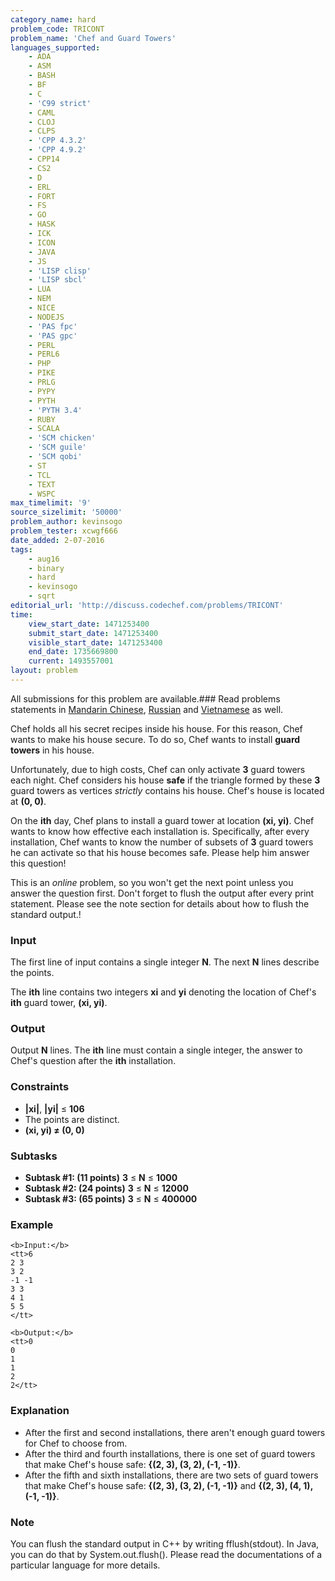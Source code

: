 ```yaml
---
category_name: hard
problem_code: TRICONT
problem_name: 'Chef and Guard Towers'
languages_supported:
    - ADA
    - ASM
    - BASH
    - BF
    - C
    - 'C99 strict'
    - CAML
    - CLOJ
    - CLPS
    - 'CPP 4.3.2'
    - 'CPP 4.9.2'
    - CPP14
    - CS2
    - D
    - ERL
    - FORT
    - FS
    - GO
    - HASK
    - ICK
    - ICON
    - JAVA
    - JS
    - 'LISP clisp'
    - 'LISP sbcl'
    - LUA
    - NEM
    - NICE
    - NODEJS
    - 'PAS fpc'
    - 'PAS gpc'
    - PERL
    - PERL6
    - PHP
    - PIKE
    - PRLG
    - PYPY
    - PYTH
    - 'PYTH 3.4'
    - RUBY
    - SCALA
    - 'SCM chicken'
    - 'SCM guile'
    - 'SCM qobi'
    - ST
    - TCL
    - TEXT
    - WSPC
max_timelimit: '9'
source_sizelimit: '50000'
problem_author: kevinsogo
problem_tester: xcwgf666
date_added: 2-07-2016
tags:
    - aug16
    - binary
    - hard
    - kevinsogo
    - sqrt
editorial_url: 'http://discuss.codechef.com/problems/TRICONT'
time:
    view_start_date: 1471253400
    submit_start_date: 1471253400
    visible_start_date: 1471253400
    end_date: 1735669800
    current: 1493557001
layout: problem
---
```

All submissions for this problem are available.###  Read problems statements in [Mandarin Chinese](http://www.codechef.com/download/translated/AUG16/mandarin/TRICONT.pdf), [Russian](http://www.codechef.com/download/translated/AUG16/russian/TRICONT.pdf) and [Vietnamese](http://www.codechef.com/download/translated/AUG16/vietnamese/TRICONT.pdf) as well.

Chef holds all his secret recipes inside his house. For this reason, Chef wants to make his house secure. To do so, Chef wants to install **guard towers** in his house.

Unfortunately, due to high costs, Chef can only activate **3** guard towers each night. Chef considers his house **safe** if the triangle formed by these **3** guard towers as vertices _strictly_ contains his house. Chef's house is located at **(0, 0)**.

On the **ith** day, Chef plans to install a guard tower at location **(xi, yi)**. Chef wants to know how effective each installation is. Specifically, after every installation, Chef wants to know the number of subsets of **3** guard towers he can activate so that his house becomes safe. Please help him answer this question!

This is an _online_ problem, so you won't get the next point unless you answer the question first. Don't forget to flush the output after every print statement. Please see the note section for details about how to flush the standard output.!

### Input

The first line of input contains a single integer **N**. The next **N** lines describe the points.

The **ith** line contains two integers **xi** and **yi** denoting the location of Chef's **ith** guard tower, **(xi, yi)**.

### Output

Output **N** lines. The **ith** line must contain a single integer, the answer to Chef's question after the **ith** installation.

### Constraints

- **|xi|**, **|yi|** ≤ **106**
- The points are distinct.
- **(xi, yi) ≠ (0, 0)**

### Subtasks

- **Subtask #1: (11 points)** **3** ≤ **N** ≤ **1000**
- **Subtask #2: (24 points)** **3** ≤ **N** ≤ **12000**
- **Subtask #3: (65 points)** **3** ≤ **N** ≤ **400000**

### Example

```
<b>Input:</b>
<tt>6
2 3
3 2
-1 -1
3 3
4 1
5 5
</tt>

<b>Output:</b>
<tt>0
0
1
1
2
2</tt>

```
### Explanation

- After the first and second installations, there aren't enough guard towers for Chef to choose from.
- After the third and fourth installations, there is one set of guard towers that make Chef's house safe: **{(2, 3), (3, 2), (-1, -1)}**.
- After the fifth and sixth installations, there are two sets of guard towers that make Chef's house safe: **{(2, 3), (3, 2), (-1, -1)}** and **{(2, 3), (4, 1), (-1, -1)}**.

### Note

You can flush the standard output in C++ by writing fflush(stdout). In Java, you can do that by System.out.flush(). Please read the documentations of a particular language for more details.